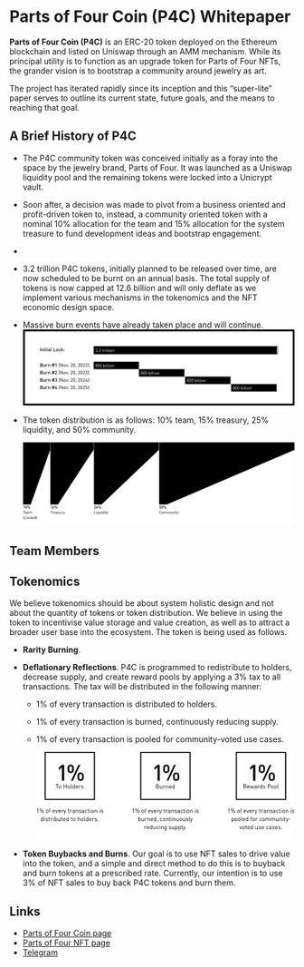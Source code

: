 # Parts of Four Coin (P4C) Whitepaper

**Parts of Four Coin (P4C)** is an ERC-20 token deployed on the Ethereum blockchain and listed on Uniswap through an AMM mechanism. While its principal utility is to function as an upgrade token for Parts of Four NFTs, the grander vision is to bootstrap a community around jewelry as art.

The project has iterated rapidly since its inception and this “super-lite” paper serves to outline its current state, future goals, and the means to reaching that goal.


## A Brief History of P4C

- The P4C community token was conceived initially as a foray into the space by the jewelry brand, Parts of Four. It was launched as a Uniswap liquidity pool and the remaining tokens were locked into a Unicrypt vault.

- Soon after, a decision was made to pivot from a business oriented and profit-driven token to, instead, a community oriented token with a nominal 10% allocation for the team and 15% allocation for the system treasure to fund development ideas and bootstrap engagement.

-

- 3.2 trillion P4C tokens, initially planned to be released over time, are now scheduled to be burnt on an annual basis. The total supply of tokens is now capped at 12.6 billion and will only deflate as we implement various mechanisms in the tokenomics and the NFT economic design space.

- Massive burn events have already taken place and will continue.
  ![Burn Calendar](images/burn-calendar.png)

- The token distribution is as follows: 10% team, 15% treasury, 25% liquidity, and 50% community.

  ![Token Distribution](images/token-distribution.png)


## Team Members


## Tokenomics
We believe tokenomics should be about system holistic design and not about the quantity of tokens or token distribution. We believe in using the token to incentivise value storage and value creation, as well as to attract a broader user base into the ecosystem. The token is being used as follows.

- **Rarity Burning**.

- **Deflationary Reflections**. P4C is programmed to redistribute to holders, decrease supply, and create reward pools by applying a 3% tax to all transactions. The tax will be distributed in the following manner:
  - 1% of every transaction is distributed to holders.
  - 1% of every transaction is burned, continuously reducing supply.
  - 1% of every transaction is pooled for community-voted use cases.

    ![Deflationary Reflections](images/deflationary-reflections.png)

- **Token Buybacks and Burns**. Our goal is to use NFT sales to drive value into the token, and a simple and direct method to do this is to buyback and burn tokens at a prescribed rate. Currently, our intention is to use 3% of NFT sales to buy back P4C tokens and burn them.


## Links
- [Parts of Four Coin page](https://partsof4.com/pages/p4c)
- [Parts of Four NFT page](https://partsof4)
- [Telegram](https://t.me/partsof4)
